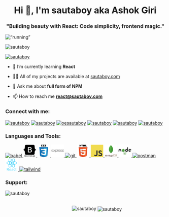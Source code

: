 <h1 align="center">Hi 👋, I'm sautaboy aka Ashok Giri</h1>
<h3 align="center">"Building beauty with React: Code simplicity, frontend magic."</h3>
<img align=“right” width=400 alt=“running” src=“https://media2.giphy.com/media/sRKg9r2YWeCTG5JTTo/giphy.gif?cid=ecf05e4752j6cp0bsvwzex2cbam3dvgjkgnip3ywb3uudjib&ep=v1_gifs_search&rid=giphy.gif&ct=g”>

<p align="left"> <img src="https://komarev.com/ghpvc/?username=sautaboy&label=Profile%20views&color=0e75b6&style=flat" alt="sautaboy" /> </p>

<p align="left"> <a href="https://twitter.com/sautaboy" target="blank"><img src="https://img.shields.io/twitter/follow/sautaboy?logo=twitter&style=for-the-badge" alt="sautaboy" /></a> </p>

- 🌱 I’m currently learning **React**

- 👨‍💻 All of my projects are available at [sautaboy.com](sautaboy.com)

- 💬 Ask me about **full form of NPM**

- 📫 How to reach me **react@sautaboy.com**

<h3 align="left">Connect with me:</h3>
<p align="left">
<a href="https://twitter.com/sautaboy" target="blank"><img align="center" src="https://raw.githubusercontent.com/rahuldkjain/github-profile-readme-generator/master/src/images/icons/Social/twitter.svg" alt="sautaboy" height="30" width="40" /></a>
<a href="https://linkedin.com/in/sautaboy" target="blank"><img align="center" src="https://raw.githubusercontent.com/rahuldkjain/github-profile-readme-generator/master/src/images/icons/Social/linked-in-alt.svg" alt="sautaboy" height="30" width="40" /></a>
<a href="https://fb.com/oesautaboy" target="blank"><img align="center" src="https://raw.githubusercontent.com/rahuldkjain/github-profile-readme-generator/master/src/images/icons/Social/facebook.svg" alt="oesautaboy" height="30" width="40" /></a>
<a href="https://instagram.com/sautaboy" target="blank"><img align="center" src="https://raw.githubusercontent.com/rahuldkjain/github-profile-readme-generator/master/src/images/icons/Social/instagram.svg" alt="sautaboy" height="30" width="40" /></a>
<a href="https://www.youtube.com/c/sautaboy" target="blank"><img align="center" src="https://raw.githubusercontent.com/rahuldkjain/github-profile-readme-generator/master/src/images/icons/Social/youtube.svg" alt="sautaboy" height="30" width="40" /></a>
<a href="https://discord.gg/sautaboy" target="blank"><img align="center" src="https://raw.githubusercontent.com/rahuldkjain/github-profile-readme-generator/master/src/images/icons/Social/discord.svg" alt="sautaboy" height="30" width="40" /></a>
</p>

<h3 align="left">Languages and Tools:</h3>
<p align="left"> <a href="https://babeljs.io/" target="_blank" rel="noreferrer"> <img src="https://www.vectorlogo.zone/logos/babeljs/babeljs-icon.svg" alt="babel" width="40" height="40"/> </a> <a href="https://getbootstrap.com" target="_blank" rel="noreferrer"> <img src="https://raw.githubusercontent.com/devicons/devicon/master/icons/bootstrap/bootstrap-plain-wordmark.svg" alt="bootstrap" width="40" height="40"/> </a> <a href="https://www.w3schools.com/css/" target="_blank" rel="noreferrer"> <img src="https://raw.githubusercontent.com/devicons/devicon/master/icons/css3/css3-original-wordmark.svg" alt="css3" width="40" height="40"/> </a> <a href="https://expressjs.com" target="_blank" rel="noreferrer"> <img src="https://raw.githubusercontent.com/devicons/devicon/master/icons/express/express-original-wordmark.svg" alt="express" width="40" height="40"/> </a> <a href="https://git-scm.com/" target="_blank" rel="noreferrer"> <img src="https://www.vectorlogo.zone/logos/git-scm/git-scm-icon.svg" alt="git" width="40" height="40"/> </a> <a href="https://www.w3.org/html/" target="_blank" rel="noreferrer"> <img src="https://raw.githubusercontent.com/devicons/devicon/master/icons/html5/html5-original-wordmark.svg" alt="html5" width="40" height="40"/> </a> <a href="https://developer.mozilla.org/en-US/docs/Web/JavaScript" target="_blank" rel="noreferrer"> <img src="https://raw.githubusercontent.com/devicons/devicon/master/icons/javascript/javascript-original.svg" alt="javascript" width="40" height="40"/> </a> <a href="https://www.mongodb.com/" target="_blank" rel="noreferrer"> <img src="https://raw.githubusercontent.com/devicons/devicon/master/icons/mongodb/mongodb-original-wordmark.svg" alt="mongodb" width="40" height="40"/> </a> <a href="https://nodejs.org" target="_blank" rel="noreferrer"> <img src="https://raw.githubusercontent.com/devicons/devicon/master/icons/nodejs/nodejs-original-wordmark.svg" alt="nodejs" width="40" height="40"/> </a> <a href="https://postman.com" target="_blank" rel="noreferrer"> <img src="https://www.vectorlogo.zone/logos/getpostman/getpostman-icon.svg" alt="postman" width="40" height="40"/> </a> <a href="https://reactjs.org/" target="_blank" rel="noreferrer"> <img src="https://raw.githubusercontent.com/devicons/devicon/master/icons/react/react-original-wordmark.svg" alt="react" width="40" height="40"/> </a> <a href="https://tailwindcss.com/" target="_blank" rel="noreferrer"> <img src="https://www.vectorlogo.zone/logos/tailwindcss/tailwindcss-icon.svg" alt="tailwind" width="40" height="40"/> </a> </p>

<h3 align="left">Support:</h3>
<p><a href="https://www.buymeacoffee.com/sautaboy"> <img align="left" src="https://cdn.buymeacoffee.com/buttons/v2/default-yellow.png" height="50" width="210" alt="sautaboy" /></a></p><br><br>

<p><img align="left" src="https://github-readme-stats.vercel.app/api/top-langs?username=sautaboy&show_icons=true&locale=en&layout=compact" alt="sautaboy" /></p>

<p>&nbsp;<img align="center" src="https://github-readme-stats.vercel.app/api?username=sautaboy&show_icons=true&locale=en" alt="sautaboy" /></p>
